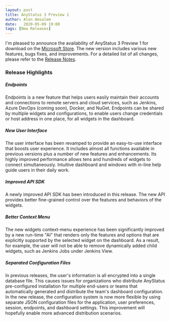 ```yaml
---
layout: post
title: AnyStatus 3 Preview 1
author: Alon Amsalem
date:   2020-05-09 19:00
tags: [New Releases]
---
```


I'm pleased to announce the availability of AnyStatus 3 Preview 1 for download on the [Microsoft Store](https://www.microsoft.com/en-us/p/anystatus/9p044vpk62sb). The new version includes various new features, bugs fixes, and improvements. For a detailed list of all changes, please refer to the [Release Notes](/docs/release-notes).

### Release Highlights

##### Endpoints

Endpoints is a new feature that helps users easily maintain their accounts and connections to remote servers and cloud services, such as Jenkins, Azure DevOps (coming soon), Docker, and NuGet. Endpoints can be shared by multiple widgets and configurations, to enable users change credentials or host address in one place, for all widgets in the dashboard.

##### New User Interface

The user interface has been revamped to provide an easy-to-use interface that boosts user experience. It includes almost all functions available in previous versions plus a number of new features and enhancements. Its highly improved performance allows tens and hundreds of widgets to connect simultaneously. Intuitive dashboard and windows with in-line help guide users in their daily work.

##### Improved API SDK

A newly improved API SDK has been introduced in this release. The new API provides better fine-grained control over the features and behaviors of the widgets.

##### Better Context Menu

The new widgets context-menu experience has been significantly improved by a new run-time "AI" that renders only the features and options that are explicitly supported by the selected widget on the dashboard. As a result, for example, the user will not be able to remove dynamically added child widgets, such as Jenkins Jobs under Jenkins View.

##### Separated Configuration Files

In previous releases, the user's information is all encrypted into a single database file. This causes issues for organizations who distribute AnyStatus pre-configured installation for multiple end-users or teams that automatically generated and distribute the team's dashboard configuration. In the new release, the configuration system is now more flexible by using separate JSON configuration files for the application, user preferences, session, endpoints, and dashboard settings. This improvement will hopefully enable more advanced distribution scenarios.
